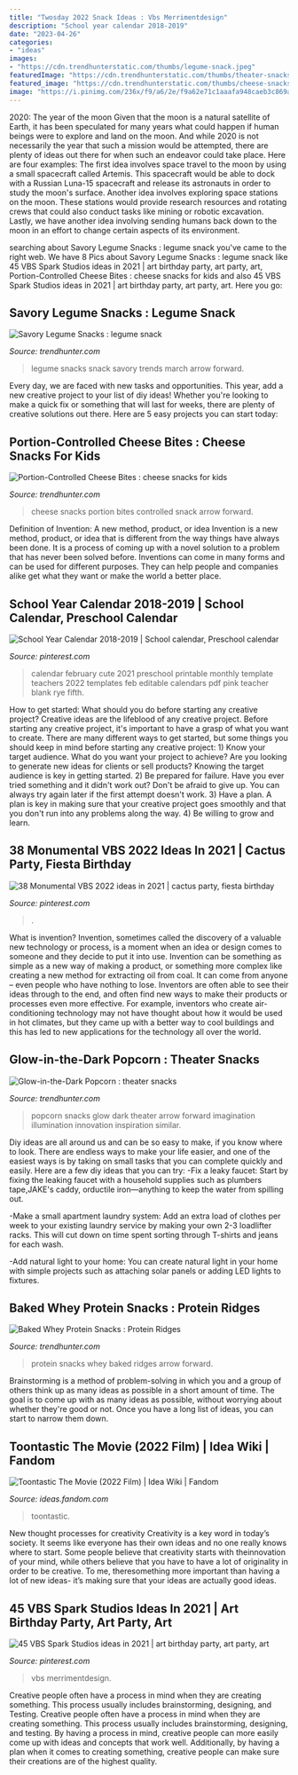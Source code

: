 ```yaml
---
title: "Twosday 2022 Snack Ideas : Vbs Merrimentdesign"
description: "School year calendar 2018-2019"
date: "2023-04-26"
categories:
- "ideas"
images:
- "https://cdn.trendhunterstatic.com/thumbs/legume-snack.jpeg"
featuredImage: "https://cdn.trendhunterstatic.com/thumbs/theater-snacks.jpeg"
featured_image: "https://cdn.trendhunterstatic.com/thumbs/cheese-snacks-for-kids.jpeg"
image: "https://i.pinimg.com/236x/f9/a6/2e/f9a62e71c1aaafa948caeb3c869a1a86.jpg"
---
```



2020: The year of the moon
Given that the moon is a natural satellite of Earth, it has been speculated for many years what could happen if human beings were to explore and land on the moon. And while 2020 is not necessarily the year that such a mission would be attempted, there are plenty of ideas out there for when such an endeavor could take place. Here are four examples: 
The first idea involves space travel to the moon by using a small spacecraft called Artemis. This spacecraft would be able to dock with a Russian Luna-15 spacecraft and release its astronauts in order to study the moon's surface. 
Another idea involves exploring space stations on the moon. These stations would provide research resources and rotating crews that could also conduct tasks like mining or robotic excavation. 
Lastly, we have another idea involving sending humans back down to the moon in an effort to change certain aspects of its environment.

	

		
searching about Savory Legume Snacks : legume snack you've came to the right web. We have 8 Pics about Savory Legume Snacks : legume snack like 45 VBS Spark Studios ideas in 2021 | art birthday party, art party, art, Portion-Controlled Cheese Bites : cheese snacks for kids and also 45 VBS Spark Studios ideas in 2021 | art birthday party, art party, art. Here you go:
		
    
## Savory Legume Snacks : Legume Snack

<img loading=lazy src="https://cdn.trendhunterstatic.com/thumbs/legume-snack.jpeg" onerror="this.onerror=null;this.src='https://tse2.mm.bing.net/th?id=OIP.a-H_XUfSx3pugSUyzHcI9QHaHa&amp;pid=15.1';" alt="Savory Legume Snacks : legume snack">

_Source: trendhunter.com_

>legume snacks snack savory trends march arrow forward. 

	

Every day, we are faced with new tasks and opportunities. This year, add a new creative project to your list of diy ideas! Whether you're looking to make a quick fix or something that will last for weeks, there are plenty of creative solutions out there. Here are 5 easy projects you can start today: 

    
## Portion-Controlled Cheese Bites : Cheese Snacks For Kids

<img loading=lazy src="https://cdn.trendhunterstatic.com/thumbs/cheese-snacks-for-kids.jpeg" onerror="this.onerror=null;this.src='https://tse2.mm.bing.net/th?id=OIP.5QLhn_aG-O1qmX5gjhmRuAHaE7&amp;pid=15.1';" alt="Portion-Controlled Cheese Bites : cheese snacks for kids">

_Source: trendhunter.com_

>cheese snacks portion bites controlled snack arrow forward. 

	

Definition of Invention: A new method, product, or idea
Invention is a new method, product, or idea that is different from the way things have always been done. It is a process of coming up with a novel solution to a problem that has never been solved before. Inventions can come in many forms and can be used for different purposes. They can help people and companies alike get what they want or make the world a better place.

    
## School Year Calendar 2018-2019 | School Calendar, Preschool Calendar

<img loading=lazy src="https://i.pinimg.com/originals/d3/6d/bc/d36dbcf3c38f3764743877e5e555a976.jpg" onerror="this.onerror=null;this.src='https://tse3.mm.bing.net/th?id=OIP.iSdU1y2cIq-W1vXvW3FH1AAAAA&amp;pid=15.1';" alt="School Year Calendar 2018-2019 | School calendar, Preschool calendar">

_Source: pinterest.com_

>calendar february cute 2021 preschool printable monthly template teachers 2022 templates feb editable calendars pdf pink teacher blank rye fifth. 

	

How to get started: What should you do before starting any creative project?
Creative ideas are the lifeblood of any creative project. Before starting any creative project, it's important to have a grasp of what you want to create. There are many different ways to get started, but some things you should keep in mind before starting any creative project: 1) Know your target audience. What do you want your project to achieve? Are you looking to generate new ideas for clients or sell products? Knowing the target audience is key in getting started. 2) Be prepared for failure. Have you ever tried something and it didn't work out? Don't be afraid to give up. You can always try again later if the first attempt doesn't work. 3) Have a plan. A plan is key in making sure that your creative project goes smoothly and that you don't run into any problems along the way. 4) Be willing to grow and learn.

    
## 38 Monumental VBS 2022 Ideas In 2021 | Cactus Party, Fiesta Birthday

<img loading=lazy src="https://i.pinimg.com/236x/f9/a6/2e/f9a62e71c1aaafa948caeb3c869a1a86.jpg" onerror="this.onerror=null;this.src='https://tse3.mm.bing.net/th?id=OIP.cXmLmYxJyy8NkozSAa-9fwAAAA&amp;pid=15.1';" alt="38 Monumental VBS 2022 ideas in 2021 | cactus party, fiesta birthday">

_Source: pinterest.com_

>. 

	

What is invention?
Invention, sometimes called the discovery of a valuable new technology or process, is a moment when an idea or design comes to someone and they decide to put it into use. Invention can be something as simple as a new way of making a product, or something more complex like creating a new method for extracting oil from coal. It can come from anyone – even people who have nothing to lose. Inventors are often able to see their ideas through to the end, and often find new ways to make their products or processes even more effective. For example, inventors who create air-conditioning technology may not have thought about how it would be used in hot climates, but they came up with a better way to cool buildings and this has led to new applications for the technology all over the world.

    
## Glow-in-the-Dark Popcorn : Theater Snacks

<img loading=lazy src="https://cdn.trendhunterstatic.com/thumbs/theater-snacks.jpeg" onerror="this.onerror=null;this.src='https://tse2.mm.bing.net/th?id=OIP.KoEKdnIucOOpV2H7kSURGQHaEn&amp;pid=15.1';" alt="Glow-in-the-Dark Popcorn : theater snacks">

_Source: trendhunter.com_

>popcorn snacks glow dark theater arrow forward imagination illumination innovation inspiration similar. 

	

Diy ideas are all around us and can be so easy to make, if you know where to look.
There are endless ways to make your life easier, and one of the easiest ways is by taking on small tasks that you can complete quickly and easily. Here are a few diy ideas that you can try:
-Fix a leaky faucet: Start by fixing the leaking faucet with a household supplies such as plumbers tape,JAKE's caddy, orductile iron—anything to keep the water from spilling out.

-Make a small apartment laundry system: Add an extra load of clothes per week to your existing laundry service by making your own 2-3 loadlifter racks. This will cut down on time spent sorting through T-shirts and jeans for each wash.

-Add natural light to your home: You can create natural light in your home with simple projects such as attaching solar panels or adding LED lights to fixtures.

    
## Baked Whey Protein Snacks : Protein Ridges

<img loading=lazy src="https://cdn.trendhunterstatic.com/thumbs/protein-ridges.jpeg" onerror="this.onerror=null;this.src='https://tse1.mm.bing.net/th?id=OIP.ANTjXKj4TZOm5krEvAIkIwHaKc&amp;pid=15.1';" alt="Baked Whey Protein Snacks : Protein Ridges">

_Source: trendhunter.com_

>protein snacks whey baked ridges arrow forward. 

	

Brainstorming is a method of problem-solving in which you and a group of others think up as many ideas as possible in a short amount of time. The goal is to come up with as many ideas as possible, without worrying about whether they're good or not. Once you have a long list of ideas, you can start to narrow them down.

    
## Toontastic The Movie (2022 Film) | Idea Wiki | Fandom

<img loading=lazy src="https://vignette.wikia.nocookie.net/ideas/images/9/9b/Toontastic_The_Movie_Poster_-3.png/revision/latest/scale-to-width-down/2000?cb=20200306094750" onerror="this.onerror=null;this.src='https://tse3.mm.bing.net/th?id=OIP.E_SgfU9b7Zf8ISP6mIpV7QHaKk&amp;pid=15.1';" alt="Toontastic The Movie (2022 Film) | Idea Wiki | Fandom">

_Source: ideas.fandom.com_

>toontastic. 

	

New thought processes for creativity
Creativity is a key word in today’s society. It seems like everyone has their own ideas and no one really knows where to start. Some people believe that creativity starts with theinnovation of your mind, while others believe that you have to have a lot of originality in order to be creative. To me, theresomething more important than having a lot of new ideas- it’s making sure that your ideas are actually good ideas.

    
## 45 VBS Spark Studios Ideas In 2021 | Art Birthday Party, Art Party, Art

<img loading=lazy src="https://i.pinimg.com/236x/06/21/c4/0621c4cbe37b83eed7d7188333a3ce81--kid-halloween-costumes-paint-brushes.jpg" onerror="this.onerror=null;this.src='https://tse1.mm.bing.net/th?id=OIP.MGj7iAUWI2XLHFfnUjkVEQAAAA&amp;pid=15.1';" alt="45 VBS Spark Studios ideas in 2021 | art birthday party, art party, art">

_Source: pinterest.com_

>vbs merrimentdesign. 

	

Creative people often have a process in mind when they are creating something. This process usually includes brainstorming, designing, and Testing.
Creative people often have a process in mind when they are creating something. This process usually includes brainstorming, designing, and testing. By having a process in mind, creative people can more easily come up with ideas and concepts that work well. Additionally, by having a plan when it comes to creating something, creative people can make sure their creations are of the highest quality.

